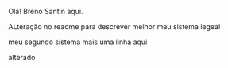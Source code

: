 Olá! Breno Santin aqui.

ALteração no readme para descrever melhor meu sistema
legeal

meu segundo sistema
mais uma linha aqui

alterado